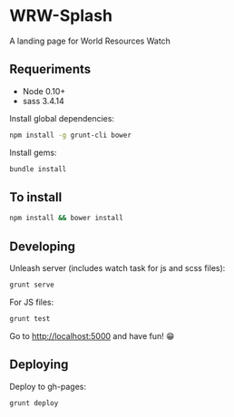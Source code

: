 # WRW-Splash

A landing page for World Resources Watch

## Requeriments

  * Node 0.10+
  * sass 3.4.14
  

Install global dependencies:

  ```  bash
  npm install -g grunt-cli bower
  ```

Install gems:

  ```  bash
  bundle install
  ```


## To install

  ```  bash
  npm install && bower install 
  ```
  
## Developing

Unleash server (includes watch task for js and scss files):
  
  ```  bash
  grunt serve
  ```
  
For JS files:

  ```  bash
  grunt test
  ```

Go to [http://localhost:5000](http://localhost:5000 "localhost") and have fun! :grin:

## Deploying

Deploy to gh-pages:
  
  ```bash
  grunt deploy
  ```
